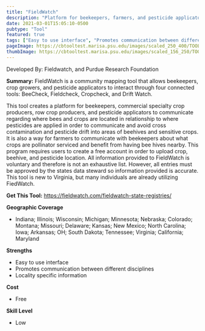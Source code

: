 ```yaml
---
title: "FieldWatch"
description: "Platform for beekeepers, farmers, and pesticide applicators to communicate and share information"
date: 2021-03-01T15:05:10-0500
pubtype: "Tool"
featured: true
tags: ["Easy to use interface", "Promotes communication between different disciplines", "Locality specific information"]
pageImage: https://cbtooltest.marisa.psu.edu/images/scaled_250_400/TOOLID_24.0_ScreenCapture-1.png
thumbImage: https://cbtooltest.marisa.psu.edu/images/scaled_156_250/TOOLID_24.0_ScreenCapture-1.png
---
```

Developed By: Fieldwatch, and Purdue Research Foundation

**Summary:** FieldWatch is a community mapping tool that allows beekeepers, crop growers, and pesticide applicators to interact through four connected tools: BeeCheck, Fieldcheck, Cropcheck, and Drift Watch.  

This tool creates a platform for beekeepers, commercial specialty crop producers, row crop producers, and pesticide applicators to communicate regarding where bees and crops are located in relationship to where pesticides are applied in order to communicate and avoid cross contamination and pesticide drift into areas of beehives and sensitive crops. It is also a way for farmers to communicate with beekeepers about what crops are pollinator serviced and benefit from having bee hives nearby. This program requires users to create a free account in order to upload crop, beehive, and pesticide location. All information provided to FieldWatch is voluntary and therefore is not an exhaustive list. However, all entries must be approved by the states data steward so information provided is accurate. This tool is new to Virginia, but many individuals are already utilizing FiedWatch.

__**Get This Tool:**__ https://fieldwatch.com/fieldwatch-state-registries/

__**Geographic Coverage**__
- Indiana; Illinois; Wisconsin; Michigan; Minnesota; Nebraska; Colorado; Montana; Missouri; Delaware; Kansas; New Mexico; North Carolina; Iowa; Arkansas; OH; South Dakota; Tennessee; Virginia; California; Maryland

__**Strengths**__
-  Easy to use interface
-   Promotes communication between different disciplines
-   Locality specific information

__**Cost**__
- Free

__**Skill Level**__
- Low
